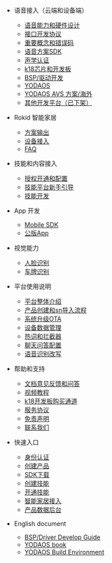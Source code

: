* 语音接入（云端和设备端）
  * [语音能力和硬件设计](https://developer.rokid.com/docs/2-RokidDocument/2-EnableVoice/rokid-hardware-design-guide.html)
  * [接口开发协议](https://developer.rokid.com/docs/3-ApiReference/openvoice-api.html)
  * [重要概念和错误码](https://developer.rokid.com/docs/5-enableVoice/rokid-vsvy-sdk-docs/important-concept.html)
  * [语音方案SDK](https://developer.rokid.com/docs/5-enableVoice/rokid-vsvy-sdk-docs/introduction.html)
  * [声学认证](https://developer-forum.rokid.com/t/topic/2837)
  * [k18芯片和开发板](https://developer.rokid.com/docs/rokidos-linux-docs/Dev_3.31/13_ROKID_AI_Dev_Board_HW_UserGuide_v3.31.html)
  * [BSP/驱动开发](https://developer.rokid.com/docs/7-bspguide/gai_shu/mu_de.html)
  * [YODAOS](https://developer.rokid.com/docs/5-enableVoice/rokid-vsvy-sdk-docs/yodaosSystem/system-service.html) 
  * [YODAOS AVS 方案/海外](https://developer.rokid.com/docs/5-enableVoice/rokid-vsvy-sdk-docs/yodaosSystem/yodaosavs/1方案简介.html)
  * [其他开发平台（已下架）](https://developer.rokid.com/docs/rokidos-linux-docs/README.html)

* Rokid 智能家居
  * [方案输出](https://developer.rokid.com/docs/smarthome/)
  * [设备接入](https://developer.rokid.com/docs/rokid-homebase-docs/)	
  * [FAQ](https://developer.rokid.com/docs/rokid-homebase-docs/faq.html)
  
* 技能和内容接入
  * [授权开通和配置](https://developer.rokid.com/docs/5-enableVoice/rokid-vsvy-sdk-docs/rookie-guide/skillstore.html)
  * [技能平台新手引导](https://developer.rokid.com/docs/2-RokidDocument/1-SkillsKit/platform-introduction.html)
  * [技能开发](https://developer.rokid.com/docs/2-RokidDocument/1-SkillsKit/important-concept/cloud-app-development-protocol_cn.html) 

* App 开发
  *  [Mobile SDK](https://developer.rokid.com/docs/5-enableVoice/rokid-vsvy-sdk-docs/mobliesdk/SDK.html)
  *  [公版App](https://developer.rokid.com/docs/8-app/alliance/web/gongban.html)
    
* 视觉能力
  - [人脸识别](https://developer.rokid.com/docs/glass/Rokid人脸识别SDK1.2.0.15.html)
  - [车牌识别](https://developer.rokid.com/docs/glass/Rokid车牌识别SDK1.0.0.html)
    
* 平台使用说明
  * [平台整体介绍](https://developer.rokid.com/docs/) 
  * [产品创建和sn导入流程](https://developer.rokid.com/docs/5-enableVoice/rokid-vsvy-sdk-docs/rookie-guide/rookie-guide-end.html)
  * [系统升级OTA](https://developer.rokid.com/docs/5-enableVoice/rokid-vsvy-sdk-docs/rookie-guide/ota.html) 
  * [设备数据管理](https://developer.rokid.com/docs/5-enableVoice/rokid-vsvy-sdk-docs/rookie-guide/data.html)
  * [热词和拦截器](https://developer.rokid.com/docs/5-enableVoice/rokid-vsvy-sdk-docs/rookie-guide/hotword.html)
  * [聊天问答配置](https://developer.rokid.com/docs/5-enableVoice/rokid-vsvy-sdk-docs/rookie-guide/chat.html)
  * [语音识别改写](https://developer.rokid.com/docs/5-enableVoice/rokid-vsvy-sdk-docs/rookie-guide/query.html)
  
* 帮助和支持
  * [文档意见反馈和问答](https://forum.rokid.com/)
  * [视频教程](https://developer.rokid.com/docs/9-video/summary.html)
  * [k18开发板购买通道](https://detail.youzan.com/show/goods?alias=2g1gpqlb5vr8c&)    
  * [服务协议](https://developer.rokid.com/docs/4-TermsAndAgreements/community-service-agreement.html)
  * [免责声明](https://developer.rokid.com/docs/4-TermsAndAgreements/community-disclaimer.html)
  * [联系我们](https://developer.rokid.com/docs/contact-us.html) 
  
  
* 快速入口 
  * [身份认证](https://account.rokid.com/#/setting/auth)
  * [创建产品](https://developer.rokid.com/voice/#/product/create/access-new-prd)
  * [SDK下载](https://developer.rokid.com/voice/#/product/create/list) 
  * [创建技能](https://developer.rokid.com/skill/skill.html#/)
  * [开通技能](https://developer.rokid.com/voice/#/product/create/list)
  * [智能家居接入](https://developer.rokid.com/#/portal)
  * [产品数据后台](https://developer.rokid.com/dataservice/#/device-stats/active-acc)
  
* English document 
  * [BSP/Driver Develop Guide](https://developer.rokid.com/docs/10-bspguide-eng/)
  * [YODAOS book](https://yodaos-project.github.io/yoda-book/en-us/)
  * [YODAOS Build Environment](https://developer.rokid.com/docs/5-enableVoice/rokid-vsvy-sdk-docs/yodaosSystem/general/YodaOS_Build_Environment.html)

